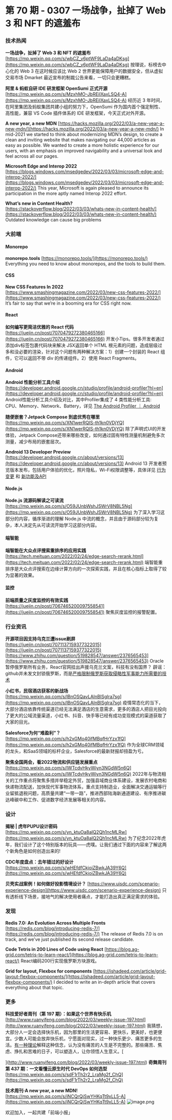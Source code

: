 # 第 70 期 - 0307 一场战争，扯掉了 Web 3 和 NFT 的遮羞布
### 技术热闻
**一场战争，扯掉了 Web 3 和 NFT 的遮羞布**
[https://mp.weixin.qq.com/s/wbCZ_v6ptWF9LaDa4aDKsg](https://mp.weixin.qq.com/s/wbCZ_v6ptWF9LaDa4aDKsg)
按理说，标榜去中心化的 Web 3 在这时候应该比 Web 2 世界更能保障用户的数据安全，但从虚拟交易市场 Dmarket 最近宣布的制裁公告来看，一切只会更糟糕。

**阿里 & 蚂蚁自研 IDE 研发框架 OpenSumi 正式开源**
[https://mp.weixin.qq.com/s/MzxhMO-JbREilXaxLSQ4-A](https://mp.weixin.qq.com/s/MzxhMO-JbREilXaxLSQ4-A)
经历近 3 年时间，在阿里集团及蚂蚁集团共建小组的努力下，OpenSumi 作为国内首个强定制性、高性能，兼容 VS Code 插件体系的 IDE 研发框架，今天正式对外开源。

**A new year, a new MDN**
[https://hacks.mozilla.org/2022/03/a-new-year-a-new-mdn/](https://hacks.mozilla.org/2022/03/a-new-year-a-new-mdn/)
In mid-2021 we started to think about modernizing MDN’s design, to create a clean and inviting website that makes navigating our 44,000 articles as easy as possible. We wanted to create a more holistic experience for our users, with an emphasis on improved navigability and a universal look and feel across all our pages. 

**Microsoft Edge and Interop 2022**
[https://blogs.windows.com/msedgedev/2022/03/03/microsoft-edge-and-interop-2022/](https://blogs.windows.com/msedgedev/2022/03/03/microsoft-edge-and-interop-2022/)
This year, Microsoft is again pleased to announce its participation in the more aptly named Interop 2022 effort.

**What’s new in Content Health?**
[https://stackoverflow.blog/2022/03/03/whats-new-in-content-health/](https://stackoverflow.blog/2022/03/03/whats-new-in-content-health/)
Outdated knowledge can cause big problems 

### 大前端
#### Monorepo
**monorepo.tools**
[https://monorepo.tools/](https://monorepo.tools/)
Everything you need to know about monorepos, and the tools to build them.

#### CSS
**New CSS Features In 2022**
[https://www.smashingmagazine.com/2022/03/new-css-features-2022/](https://www.smashingmagazine.com/2022/03/new-css-features-2022/)
It’s fair to say that we’re in a booming era for CSS right now.

#### React
**如何编写更简洁优雅的 React 代码**
[https://juejin.cn/post/7070479272380465166](https://juejin.cn/post/7070479272380465166)
开发小Tips。很多开发者通过添加div标签包裹代码块来解决 JSX返回单个 HTML 根元素的问题，造成层级过多和没必要的渲染，针对这个问题有两种解决方案：1）创建一个封装的 React 组件，它可以返回不带 div 的传递组件。2）使用 React Fragments。

#### Android
**Android 性能分析工具介绍**
[https://developer.android.google.cn/studio/profile/android-profiler?hl=en](https://developer.android.google.cn/studio/profile/android-profiler?hl=en)
Android性能分析工具介绍及对比，其中Profiler集成了 4 类性能分析工具: CPU、Memory、Network、Battery，详见 [The Android Profiler ｜ Android]()

**随便嵌套？Jetpack Compose 到底优秀在哪里**
[https://mp.weixin.qq.com/s/XN1werRQIS-th1kn0VDjYQ](https://mp.weixin.qq.com/s/XN1werRQIS-th1kn0VDjYQ)
除了声明式UI的开发体验，Jetpack Compose还带来哪些改变，如何通过固有特性测量机制避免多次测量，减少布局的嵌套层次。

**Android 13 Developer Preview**
[https://developer.android.google.cn/about/versions/13](https://developer.android.google.cn/about/versions/13)
Android 13 开发者预览版本发布，包括用户体验的优化，照片隐私，Wi-Fi权限调整等，具体详见 [行为变更]() 和 [新功能及API](https://developer.android.google.cn/about/versions/13/features)

#### Node.js
**Node.js 流源码解读之可读流**
[https://mp.weixin.qq.com/s/O59JUnbWshJSWrV8NBL5Ng](https://mp.weixin.qq.com/s/O59JUnbWshJSWrV8NBL5Ng)
为了深入学习这部分的内容，循序渐进的理解 Node.js 中流的概念，并且由于源码部分较为复杂，本人决定先从可读流开始学习这部分内容。

#### 端智能
**端智能在大众点评搜索重排序的应用实践**
[https://tech.meituan.com/2022/02/24/edge-search-rerank.html](https://tech.meituan.com/2022/02/24/edge-search-rerank.html)
端智能重排序是大众点评搜索在边缘计算方向的一次探索实践，并且在核心指标上取得了较为显著的效果。

#### 监控
**前端质量之灰度监控的有效实践**
[https://juejin.cn/post/7067465200097558541](https://juejin.cn/post/7067465200097558541)
聚焦灰度监控的报警配置。

### 行业资讯
**开源项目因支持乌克兰遭issue刷屏**
[https://juejin.cn/post/7071137159377322015](https://juejin.cn/post/7071137159377322015)
[https://www.zhihu.com/question/519828547/answer/2376565453](https://www.zhihu.com/question/519828547/answer/2376565453)
Oracle暂停俄罗斯所有业务，React官网挂出声援乌克兰文案，科技有没有国界？
辟谣：github并未发文封锁俄罗斯，而是[严格限制俄罗斯获取侵略性军事能力所需要的技术](https://segmentfault.com/a/1190000041488377)

**小红书，民宿酒店获客的新战场**
[https://mp.weixin.qq.com/s/lBnOSQavLAInBISglra7sg](https://mp.weixin.qq.com/s/lBnOSQavLAInBISglra7sg)
疫情常态化的当下，大部分酒店依靠传统渠道已经无法满足酒店的生意需求，更多的酒店人把目光投向了更大的公域流量渠道，小红书、抖音、快手等已经有成功变现模式的渠道获取了大家的目光。

**Salesforce为何“难盈利”？**
[https://mp.weixin.qq.com/s/h2xGMo40ifMBqfHrYzx1fQ](https://mp.weixin.qq.com/s/h2xGMo40ifMBqfHrYzx1fQ)
作为全球CRM领域的龙头，和SaaS领域的标杆企业，Salesforce的最新财报却扭盈为亏。 

**聚焦全国两会，看2022物流和供应链发展重点**
[https://mp.weixin.qq.com/s/IWTcdvHkyWiyn3NGdW5n6Q](https://mp.weixin.qq.com/s/IWTcdvHkyWiyn3NGdW5n6Q)
2022年与物流相关的工作重点将聚焦多措并举稳定外贸，加强县域商业体系建设，发展农村电商和快递物流配送，加快现代军事物流体系，重点支持制造业，全面解决交通运输等行业留抵退税问题，高质量共建“一带一路”，推进西部陆海新通道建设、有序推进碳达峰碳中和工作、促进数字经济发展等相关的内容。

### 设计
**揭秘 | 虎年PUPU设计密码**
[https://mp.weixin.qq.com/s/yn_ktuOa8aIQ2Qh1ncMLRw](https://mp.weixin.qq.com/s/yn_ktuOa8aIQ2Qh1ncMLRw)
为了纪念2022年虎年，我们设计了这个特别版本的玩具——虎噗。让我们通过下面的内容来了解这两个新角色是如何创造出来的!

**CDC年度盘点：去年错过的好设计**
[https://mp.weixin.qq.com/s/wHEfdfCkjoiZBwkJA39Y6Q](https://mp.weixin.qq.com/s/wHEfdfCkjoiZBwkJA39Y6Q)

**贝壳实战案例！如何做好投影情境设计？**
[https://www.uisdc.com/scenario-experience-design](https://www.uisdc.com/scenario-experience-design)
只有透析线下场景，接地气的解决使用者痛点，才能打造出真正满足需求的体验。

### 发现
**Redis 7.0: An Evolution Across Multiple Fronts**
[https://redis.com/blog/introducing-redis-7/](https://redis.com/blog/introducing-redis-7/)
The release of Redis 7.0 is on track, and we’ve just published its second release candidate.

**Code Tetris in 200 Lines of Code using React**
[https://blog.ag-grid.com/tetris-to-learn-react/](https://blog.ag-grid.com/tetris-to-learn-react/)
React编码200行实现俄罗斯方块游戏。

**Grid for layout, Flexbox for components**
[https://ishadeed.com/article/grid-layout-flexbox-components/](https://ishadeed.com/article/grid-layout-flexbox-components/)
I decided to write an in-depth article that covers everything about that topic.

### 更多
**科技爱好者周刊（第 197 期）：如果这个世界有快乐机**
[http://www.ruanyifeng.com/blog/2022/03/weekly-issue-197.html](http://www.ruanyifeng.com/blog/2022/03/weekly-issue-197.html)
我猜想，大部分人一定会选择快乐机，因为那里的生活更容易、更快乐，更美好，也更便宜。少数人可能会放弃快乐机，宁愿面对现实，过一种快乐更少、痛苦更多的生活。[有一种理论](https://www.theguardian.com/lifeandstyle/2022/jan/23/hedonism-is-overrated-to-make-the-best-of-life-there-must-be-pain-says-yale-professor)解释这种信念，认为没有痛苦的人生是不完整的。那些痛苦、焦虑、挣扎和苦难的日子，可以塑造人，让你领悟人生意义。[

](http://www.ruanyifeng.com/blog/2022/03/weekly-issue-197.html)
**奇舞周刊第 437 期：一文看懂云原生时代 DevOps 如何选型**
[https://mp.weixin.qq.com/s/sdF1rTh2r2_LraMg2f_ChQ](https://mp.weixin.qq.com/s/sdF1rTh2r2_LraMg2f_ChQ)

**技术周刊·A new year, a new MDN!**
[https://mp.weixin.qq.com/s/iNCQrQjSwYHKqTt9xLL5-A](https://mp.weixin.qq.com/s/iNCQrQjSwYHKqTt9xLL5-A)
![image.png](https://cdn.nlark.com/yuque/0/2020/png/85771/1605930034828-7fc81343-651f-4a15-8465-eebe5a23cf61.png#crop=0&crop=0&crop=1&crop=1&height=31&id=C5Hpa&margin=%5Bobject%20Object%5D&name=image.png&originHeight=90&originWidth=2186&originalType=binary&ratio=1&rotation=0&showTitle=false&size=14325&status=done&style=none&title=&width=746)


欢迎加入，一起共建「前端小报」
